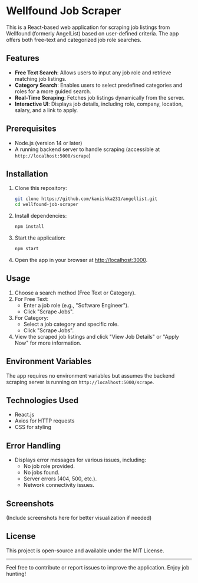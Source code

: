 
# Wellfound Job Scraper

This is a React-based web application for scraping job listings from Wellfound (formerly AngelList) based on user-defined criteria. The app offers both free-text and categorized job role searches.

## Features

- **Free Text Search**: Allows users to input any job role and retrieve matching job listings.
- **Category Search**: Enables users to select predefined categories and roles for a more guided search.
- **Real-Time Scraping**: Fetches job listings dynamically from the server.
- **Interactive UI**: Displays job details, including role, company, location, salary, and a link to apply.

## Prerequisites

- Node.js (version 14 or later)
- A running backend server to handle scraping (accessible at `http://localhost:5000/scrape`)

## Installation

1. Clone this repository:
   ```bash
   git clone https://github.com/kanishka231/angellist.git
   cd wellfound-job-scraper
   ```

2. Install dependencies:
   ```bash
   npm install
   ```

3. Start the application:
   ```bash
   npm start
   ```

4. Open the app in your browser at [http://localhost:3000](http://localhost:3000).

## Usage

1. Choose a search method (Free Text or Category).
2. For Free Text:
   - Enter a job role (e.g., "Software Engineer").
   - Click "Scrape Jobs".
3. For Category:
   - Select a job category and specific role.
   - Click "Scrape Jobs".
4. View the scraped job listings and click "View Job Details" or "Apply Now" for more information.

## Environment Variables

The app requires no environment variables but assumes the backend scraping server is running on `http://localhost:5000/scrape`.

## Technologies Used

- React.js
- Axios for HTTP requests
- CSS for styling

## Error Handling

- Displays error messages for various issues, including:
  - No job role provided.
  - No jobs found.
  - Server errors (404, 500, etc.).
  - Network connectivity issues.

## Screenshots

(Include screenshots here for better visualization if needed)

## License

This project is open-source and available under the MIT License.

---

Feel free to contribute or report issues to improve the application. Enjoy job hunting!
